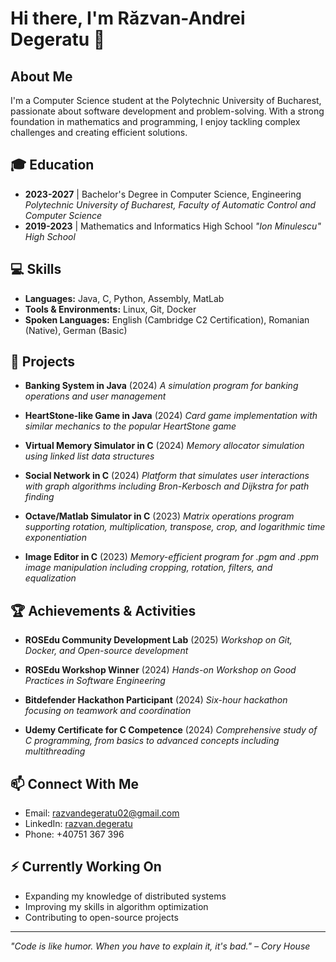 # Hi there, I'm Răzvan-Andrei Degeratu 👋

## About Me
I'm a Computer Science student at the Polytechnic University of Bucharest, passionate about software development and problem-solving. With a strong foundation in mathematics and programming, I enjoy tackling complex challenges and creating efficient solutions.

## 🎓 Education
- **2023-2027** | Bachelor's Degree in Computer Science, Engineering
  *Polytechnic University of Bucharest, Faculty of Automatic Control and Computer Science*
- **2019-2023** | Mathematics and Informatics High School
  *"Ion Minulescu" High School*

## 💻 Skills
- **Languages:** Java, C, Python, Assembly, MatLab
- **Tools & Environments:** Linux, Git, Docker
- **Spoken Languages:** English (Cambridge C2 Certification), Romanian (Native), German (Basic)

## 🚀 Projects
- **Banking System in Java** (2024)
  *A simulation program for banking operations and user management*

- **HeartStone-like Game in Java** (2024)
  *Card game implementation with similar mechanics to the popular HeartStone game*

- **Virtual Memory Simulator in C** (2024)
  *Memory allocator simulation using linked list data structures*

- **Social Network in C** (2024)
  *Platform that simulates user interactions with graph algorithms including Bron-Kerbosch and Dijkstra for path finding*

- **Octave/Matlab Simulator in C** (2023)
  *Matrix operations program supporting rotation, multiplication, transpose, crop, and logarithmic time exponentiation*

- **Image Editor in C** (2023)
  *Memory-efficient program for .pgm and .ppm image manipulation including cropping, rotation, filters, and equalization*

## 🏆 Achievements & Activities
- **ROSEdu Community Development Lab** (2025)
  *Workshop on Git, Docker, and Open-source development*
  
- **ROSEdu Workshop Winner** (2024)
  *Hands-on Workshop on Good Practices in Software Engineering*
  
- **Bitdefender Hackathon Participant** (2024)
  *Six-hour hackathon focusing on teamwork and coordination*
  
- **Udemy Certificate for C Competence** (2024)
  *Comprehensive study of C programming, from basics to advanced concepts including multithreading*

## 📫 Connect With Me
- Email: razvandegeratu02@gmail.com
- LinkedIn: [razvan.degeratu](https://linkedin.com/in/razvan.degeratu)
- Phone: +40751 367 396

## ⚡ Currently Working On
- Expanding my knowledge of distributed systems
- Improving my skills in algorithm optimization
- Contributing to open-source projects

---
*"Code is like humor. When you have to explain it, it's bad." – Cory House*
